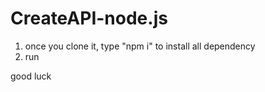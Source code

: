 # CreateAPI-node.js

1. once you clone it, type "npm i" to install all dependency
2. run

good luck

